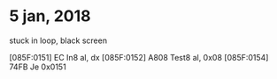 # 5 jan, 2018

stuck in loop, black screen

[085F:0151] EC         In8      al, dx
[085F:0152] A808       Test8    al, 0x08
[085F:0154] 74FB       Je       0x0151
